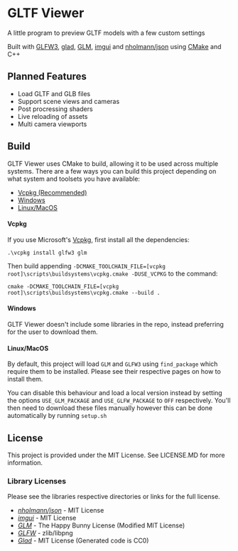 # GLTF Viewer
A little program to preview GLTF models with a few custom settings

Built with [GLFW3](http://www.glfw.org), [glad](https://github.com/Dav1dde/glad), [GLM](https://glm.g-truc.net), [imgui](https://github.com/ocornut/imgui) and [nholmann/json](https://github.com/nlohmann/json) using [CMake](https://cmake.org/) and C++

## Planned Features
- Load GLTF and GLB files
- Support scene views and cameras
- Post procressing shaders
- Live reloading of assets
- Multi camera viewports

## Build
GLTF Viewer uses CMake to build, allowing it to be used across multiple systems.
There are a few ways you can build this project depending on what system and toolsets you have available:
- [Vcpkg (Recommended)](#Vcpkg)
- [Windows](#Windows)
- [Linux/MacOS](#Linux/MacOS)

#### Vcpkg
If you use Microsoft's [Vcpkg](https://github.com/Microsoft/vcpkg), first install all the dependencies:
```
.\vcpkg install glfw3 glm
```
Then build appending `-DCMAKE_TOOLCHAIN_FILE=[vcpkg root]\scripts\buildsystems\vcpkg.cmake -DUSE_VCPKG` to the command:
```
cmake -DCMAKE_TOOLCHAIN_FILE=[vcpkg root]\scripts\buildsystems\vcpkg.cmake --build . 
```

#### Windows
GLTF Viewer doesn't include some libraries in the repo, instead preferring for the user to download them.

#### Linux/MacOS
By default, this project will load `GLM` and `GLFW3` using `find_package` which require them to be installed. 
Please see their respective pages on how to install them.

You can disable this behaviour and load a local version instead by setting the options `USE_GLM_PACKAGE` and `USE_GLFW_PACKAGE` to `OFF` respectively.
You'll then need to download these files manually however this can be done automatically by running `setup.sh`

## License
This project is provided under the MIT License. See LICENSE.MD for more information.

### Library Licenses
Please see the libraries respective directories or links for the full license.
- [*nholmann/json*](https://github.com/nlohmann/json/blob/develop/LICENSE.MIT) - MIT License
- [*imgui*](https://github.com/ocornut/imgui/blob/master/LICENSE.txt) - MIT License
- [*GLM*](http://glm.g-truc.net/copying.txt) - The Happy Bunny License (Modified MIT License)
- [*GLFW*](http://www.glfw.org/license.html) - zlib/libpng
- [*Glad*](https://github.com/Dav1dde/glad/blob/master/LICENSE) - MIT License (Generated code is CC0)

